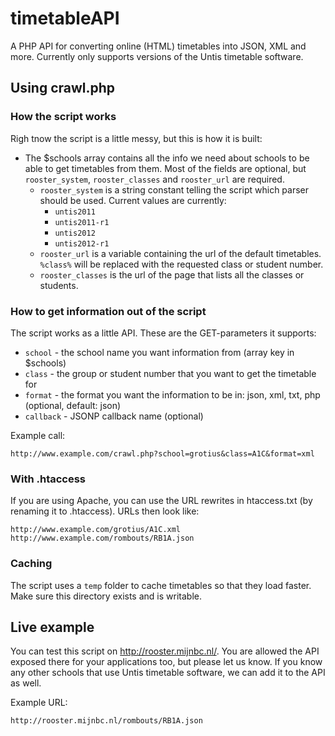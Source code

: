 timetableAPI
============

A PHP API for converting online (HTML) timetables into JSON, XML and more. Currently only supports versions of the Untis timetable software.


## Using crawl.php

### How the script works
Righ tnow the script is a little messy, but this is how it is built:
- The $schools array contains all the info we need about schools to be able to get timetables from them. Most of the fields are optional, but `rooster_system`, `rooster_classes` and `rooster_url` are required.
  - `rooster_system` is a string constant telling the script which parser should be used. Current values are currently:
     - `untis2011`
     - `untis2011-r1`
     - `untis2012`
     - `untis2012-r1`
  - `rooster_url` is a variable containing the url of the default timetables. `%class%` will be replaced with the requested class or student number.
  - `rooster_classes` is the url of the page that lists all the classes or students.


### How to get information out of the script
The script works as a little API. These are the GET-parameters it supports:
- `school` - the school name you want information from (array key in $schools)
- `class` - the group or student number that you want to get the timetable for
- `format` - the format you want the information to be in: json, xml, txt, php (optional, default: json)
- `callback` - JSONP callback name (optional)

Example call:
```
http://www.example.com/crawl.php?school=grotius&class=A1C&format=xml
```

### With .htaccess
If you are using Apache, you can use the URL rewrites in htaccess.txt (by renaming it to .htaccess). URLs then look like:
```
http://www.example.com/grotius/A1C.xml
http://www.example.com/rombouts/RB1A.json
```

### Caching
The script uses a `temp` folder to cache timetables so that they load faster. Make sure this directory exists and is writable.

## Live example
You can test this script on http://rooster.mijnbc.nl/. You are allowed the API exposed there for your applications too, but please let us know. If you know any other schools that use Untis timetable software, we can add it to the API as well.

Example URL:
```
http://rooster.mijnbc.nl/rombouts/RB1A.json
```

